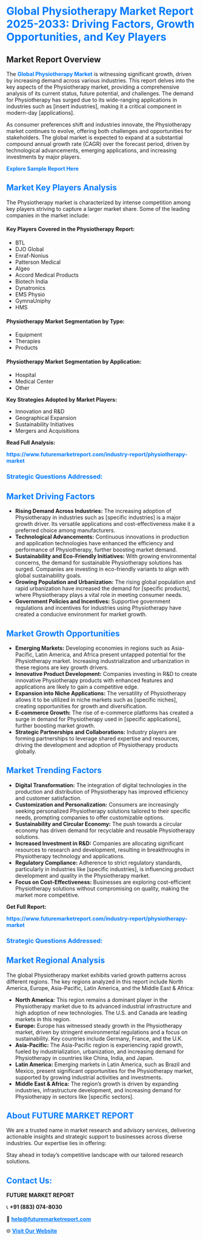 <h1 style="color: #007BFF;">Global Physiotherapy Market Report 2025-2033: Driving Factors, Growth Opportunities, and Key Players</h1>

<section id="overview">
<h2>Market Report Overview</h2>
<p>The <a href="https://www.futuremarketreport.com/industry-report/physiotherapy-market" style="color: #007BFF; text-decoration: none;"><strong>Global Physiotherapy Market</strong></a> is witnessing significant growth, driven by increasing demand across various industries. This report delves into the key aspects of the Physiotherapy market, providing a comprehensive analysis of its current status, future potential, and challenges. The demand for Physiotherapy has surged due to its wide-ranging applications in industries such as [insert industries], making it a critical component in modern-day [applications].</p>
<p>As consumer preferences shift and industries innovate, the Physiotherapy market continues to evolve, offering both challenges and opportunities for stakeholders. The global market is expected to expand at a substantial compound annual growth rate (CAGR) over the forecast period, driven by technological advancements, emerging applications, and increasing investments by major players.</p>
</section>

<section id="overview">
<p><a href="https://www.futuremarketreport.com/request-sample/reportId=50957" style="color: #007BFF; text-decoration: none;"><strong>Explore Sample Report Here</strong></a></p>
</section>

<section id="key-players">
<h2 style="color: #007BFF;">Market Key Players Analysis</h2>
<p>The Physiotherapy market is characterized by intense competition among key players striving to capture a larger market share. Some of the leading companies in the market include:</p>
<h4>Key Players Covered in the Physiotherapy Report:</h4>
<ul><li>BTL</li><li>DJO Global</li><li>Enraf-Nonius</li><li>Patterson Medical</li><li>Algeo</li><li>Accord Medical Products</li><li>Biotech India</li><li>Dynatronics</li><li>EMS Physio</li><li>GymnaUniphy</li><li>HMS</li></ul>
<h4>Physiotherapy Market Segmentation by Type:</h4>
<ul><li>Equipment</li><li>Therapies</li><li>Products</li></ul>

<h4>Physiotherapy Market Segmentation by Application:</h4>
<ul><li>Hospital</li><li>Medical Center</li><li>Other</li></ul>
<p><strong>Key Strategies Adopted by Market Players:</strong></p>
<ul>
<li>Innovation and R&D</li>
<li>Geographical Expansion</li>
<li>Sustainability Initiatives</li>
<li>Mergers and Acquisitions</li>
</ul>
</section>

<section>
<p><strong>Read Full Analysis: </strong></p><a href="https://www.futuremarketreport.com/industry-report/physiotherapy-market" style="color: #007BFF; text-decoration: none;"><strong>https://www.futuremarketreport.com/industry-report/physiotherapy-market</strong></a>
<h3 style="color: #007BFF;">Strategic Questions Addressed:</h3>
</section>

<section id="driving-factors">
<h2 style="color: #007BFF;">Market Driving Factors</h2>
<ul>
<li><strong>Rising Demand Across Industries:</strong> The increasing adoption of Physiotherapy in industries such as [specific industries] is a major growth driver. Its versatile applications and cost-effectiveness make it a preferred choice among manufacturers.</li>
<li><strong>Technological Advancements:</strong> Continuous innovations in production and application technologies have enhanced the efficiency and performance of Physiotherapy, further boosting market demand.</li>
<li><strong>Sustainability and Eco-Friendly Initiatives:</strong> With growing environmental concerns, the demand for sustainable Physiotherapy solutions has surged. Companies are investing in eco-friendly variants to align with global sustainability goals.</li>
<li><strong>Growing Population and Urbanization:</strong> The rising global population and rapid urbanization have increased the demand for [specific products], where Physiotherapy plays a vital role in meeting consumer needs.</li>
<li><strong>Government Policies and Incentives:</strong> Supportive government regulations and incentives for industries using Physiotherapy have created a conducive environment for market growth.</li>
</ul>
</section>

<section id="growth-opportunities">
<h2 style="color: #007BFF;">Market Growth Opportunities</h2>
<ul>
<li><strong>Emerging Markets:</strong> Developing economies in regions such as Asia-Pacific, Latin America, and Africa present untapped potential for the Physiotherapy market. Increasing industrialization and urbanization in these regions are key growth drivers.</li>
<li><strong>Innovative Product Development:</strong> Companies investing in R&D to create innovative Physiotherapy products with enhanced features and applications are likely to gain a competitive edge.</li>
<li><strong>Expansion into Niche Applications:</strong> The versatility of Physiotherapy allows it to be utilized in niche markets such as [specific niches], creating opportunities for growth and diversification.</li>
<li><strong>E-commerce Growth:</strong> The rise of e-commerce platforms has created a surge in demand for Physiotherapy used in [specific applications], further boosting market growth.</li>
<li><strong>Strategic Partnerships and Collaborations:</strong> Industry players are forming partnerships to leverage shared expertise and resources, driving the development and adoption of Physiotherapy products globally.</li>
</ul>
</section>

<section id="trending-factors">
<h2 style="color: #007BFF;">Market Trending Factors</h2>
<ul>
<li><strong>Digital Transformation:</strong> The integration of digital technologies in the production and distribution of Physiotherapy has improved efficiency and customer satisfaction.</li>
<li><strong>Customization and Personalization:</strong> Consumers are increasingly seeking personalized Physiotherapy solutions tailored to their specific needs, prompting companies to offer customizable options.</li>
<li><strong>Sustainability and Circular Economy:</strong> The push towards a circular economy has driven demand for recyclable and reusable Physiotherapy solutions.</li>
<li><strong>Increased Investment in R&D:</strong> Companies are allocating significant resources to research and development, resulting in breakthroughs in Physiotherapy technology and applications.</li>
<li><strong>Regulatory Compliance:</strong> Adherence to strict regulatory standards, particularly in industries like [specific industries], is influencing product development and quality in the Physiotherapy market.</li>
<li><strong>Focus on Cost-Effectiveness:</strong> Businesses are exploring cost-efficient Physiotherapy solutions without compromising on quality, making the market more competitive.</li>
</ul>
</section>

<section>
<p><strong>Get Full Report: </strong></p><a href="https://www.futuremarketreport.com/industry-report/physiotherapy-market" style="color: #007BFF; text-decoration: none;"><strong>https://www.futuremarketreport.com/industry-report/physiotherapy-market</strong></a>
<h3 style="color: #007BFF;">Strategic Questions Addressed:</h3>
</section>


<section id="regional-analysis">
<h2 style="color: #007BFF;">Market Regional Analysis</h2>
<p>The global Physiotherapy market exhibits varied growth patterns across different regions. The key regions analyzed in this report include North America, Europe, Asia-Pacific, Latin America, and the Middle East & Africa:</p>
<ul>
<li><strong>North America:</strong> This region remains a dominant player in the Physiotherapy market due to its advanced industrial infrastructure and high adoption of new technologies. The U.S. and Canada are leading markets in this region.</li>
<li><strong>Europe:</strong> Europe has witnessed steady growth in the Physiotherapy market, driven by stringent environmental regulations and a focus on sustainability. Key countries include Germany, France, and the U.K.</li>
<li><strong>Asia-Pacific:</strong> The Asia-Pacific region is experiencing rapid growth, fueled by industrialization, urbanization, and increasing demand for Physiotherapy in countries like China, India, and Japan.</li>
<li><strong>Latin America:</strong> Emerging markets in Latin America, such as Brazil and Mexico, present significant opportunities for the Physiotherapy market, supported by growing industrial activities and investments.</li>
<li><strong>Middle East & Africa:</strong> The region’s growth is driven by expanding industries, infrastructure development, and increasing demand for Physiotherapy in sectors like [specific sectors].</li>
</ul>
</section>

<footer>
<h2 style="color: #007BFF;">About FUTURE MARKET REPORT</h2>
<p>We are a trusted name in market research and advisory services, delivering actionable insights and strategic support to businesses across diverse industries. Our expertise lies in offering:</p>

<p>Stay ahead in today’s competitive landscape with our tailored research solutions.</p>

<h2 style="color: #007BFF;">Contact Us:</h2>
<p><strong>FUTURE MARKET REPORT</strong></p>
<p>📞 <strong>+91 (883) 074-8030</strong></p>
<p>📧 <strong><a href="mailto:help@futuremarketreport.com" style="color: #007BFF;">help@futuremarketreport.com</a></strong></p>
<p>🌐 <strong><a href="https://www.futuremarketreport.com/" style="color: #007BFF;">Visit Our Website</a></strong></p>
</footer>